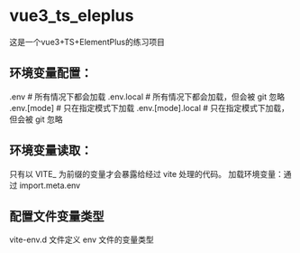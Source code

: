# vue3_ts_eleplus
这是一个vue3+TS+ElementPlus的练习项目

## 环境变量配置：
.env                # 所有情况下都会加载
.env.local          # 所有情况下都会加载，但会被 git 忽略
.env.[mode]         # 只在指定模式下加载
.env.[mode].local   # 只在指定模式下加载，但会被 git 忽略

## 环境变量读取：
只有以 VITE_ 为前缀的变量才会暴露给经过 vite 处理的代码。
加载环境变量：通过 import.meta.env

## 配置文件变量类型
vite-env.d 文件定义 env 文件的变量类型